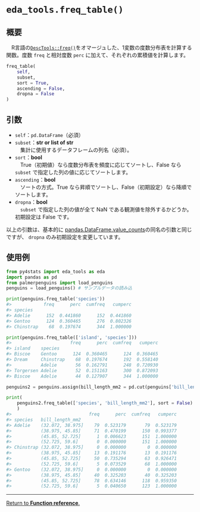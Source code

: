 # `eda_tools.freq_table()`

## 概要

　R言語の[`DescTools::Freq()`](https://cran.r-project.org/web/packages/DescTools/DescTools.pdf)をオマージュした、1変数の度数分布表を計算する関数。度数 `freq` と相対度数 `perc` に加えて、それぞれの累積値を計算します。

``` python
freq_table(
    self, 
    subset, 
    sort = True,
    ascending = False,
    dropna = False
)
```

## 引数 

- `self`：`pd.DataFrame`（必須）
- `subset`：**str or list of str**</br>
　集計に使用するデータフレームの列名（必須）。
- `sort`：**bool**</br>
　True（初期値）なら度数分布表を頻度に応じてソートし、False なら `subset` で指定した列の値に応じてソートします。
- `ascending`：**bool**</br>
　ソートの方式。True なら昇順でソートし、False（初期設定）なら降順でソートします。
- `dropna`：**bool**</br>
　`subset` で指定した列の値が全て NaN である観測値を除外するかどうか。初期設定は False です。

以上の引数は、基本的に [pandas.DataFrame.value_counts](https://pandas.pydata.org/docs/reference/api/pandas.DataFrame.value_counts.html)の同名の引数と同じですが、  `dropna` のみ初期設定を変更しています。

## 使用例

``` python
from py4stats import eda_tools as eda
import pandas as pd
from palmerpenguins import load_penguins
penguins = load_penguins() # サンプルデータの読み込

print(penguins.freq_table('species'))
#>            freq      perc  cumfreq   cumperc
#> species
#> Adelie      152  0.441860      152  0.441860
#> Gentoo      124  0.360465      276  0.802326
#> Chinstrap    68  0.197674      344  1.000000

print(penguins.freq_table(['island', 'species']))
#>                      freq      perc  cumfreq   cumperc
#> island    species                                     
#> Biscoe    Gentoo      124  0.360465      124  0.360465
#> Dream     Chinstrap    68  0.197674      192  0.558140
#>           Adelie       56  0.162791      248  0.720930
#> Torgersen Adelie       52  0.151163      300  0.872093
#> Biscoe    Adelie       44  0.127907      344  1.000000
``` 

``` python
penguins2 = penguins.assign(bill_length_mm2 = pd.cut(penguins['bill_length_mm'], 6))

print(
    penguins2.freq_table(['species', 'bill_length_mm2'], sort = False)
    )
#>                             freq      perc  cumfreq   cumperc
#> species   bill_length_mm2
#> Adelie    (32.072, 38.975]    79  0.523179       79  0.523179
#>           (38.975, 45.85]     71  0.470199      150  0.993377
#>           (45.85, 52.725]      1  0.006623      151  1.000000
#>           (52.725, 59.6]       0  0.000000      151  1.000000
#> Chinstrap (32.072, 38.975]     0  0.000000        0  0.000000
#>           (38.975, 45.85]     13  0.191176       13  0.191176
#>           (45.85, 52.725]     50  0.735294       63  0.926471
#>           (52.725, 59.6]       5  0.073529       68  1.000000
#> Gentoo    (32.072, 38.975]     0  0.000000        0  0.000000
#>           (38.975, 45.85]     40  0.325203       40  0.325203
#>           (45.85, 52.725]     78  0.634146      118  0.959350
#>           (52.725, 59.6]       5  0.040650      123  1.000000
``` 
***
[Return to **Function reference**.](https://github.com/Hirototensho/Py4Stats/blob/main/reference.md)
